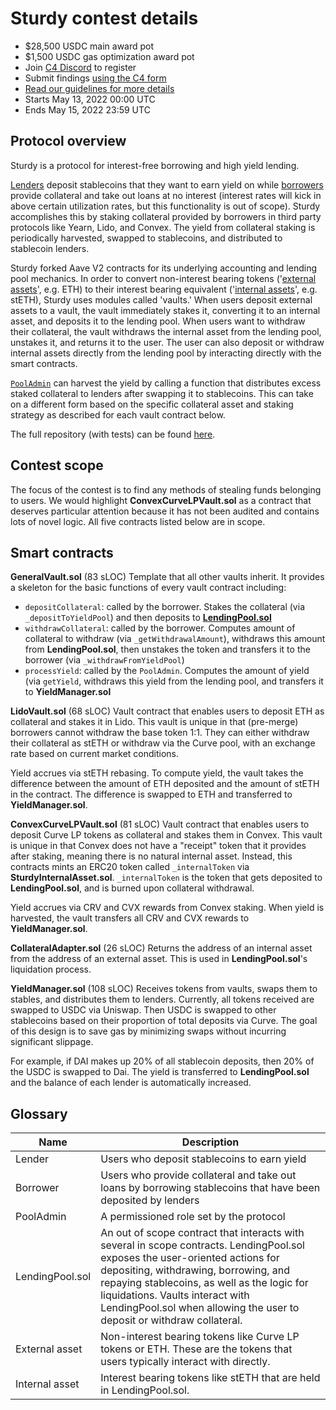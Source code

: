 # Sturdy contest details
- $28,500 USDC main award pot
- $1,500 USDC gas optimization award pot
- Join [C4 Discord](https://discord.gg/code4rena) to register
- Submit findings [using the C4 form](https://code4rena.com/contests/2022-05-sturdy-contest/submit)
- [Read our guidelines for more details](https://docs.code4rena.com/roles/wardens)
- Starts May 13, 2022 00:00 UTC
- Ends May 15, 2022 23:59 UTC

## Protocol overview

Sturdy is a protocol for interest-free borrowing and high yield lending.

[Lenders](#glossary) deposit stablecoins that they want to earn yield on while [borrowers](#glossary) provide collateral and take out loans at no interest (interest rates will kick in above certain utilization rates, but this functionality is out of scope). Sturdy accomplishes this by staking collateral provided by borrowers in third party protocols like Yearn, Lido, and Convex. The yield from collateral staking is periodically harvested, swapped to stablecoins, and distributed to stablecoin lenders.

Sturdy forked Aave V2 contracts for its underlying accounting and lending pool mechanics. In order to convert non-interest bearing tokens ('[external assets](#glossary)', e.g. ETH) to their interest bearing equivalent ('[internal assets](#glossary)', e.g. stETH), Sturdy uses modules called 'vaults.' When users deposit external assets to a vault, the vault immediately stakes it, converting it to an internal asset, and deposits it to the lending pool. When users want to withdraw their collateral, the vault withdraws the internal asset from the lending pool, unstakes it, and returns it to the user. The user can also deposit or withdraw internal assets directly from the lending pool by interacting directly with the smart contracts. 

[`PoolAdmin`](#glossary) can harvest the yield by calling a function that distributes excess staked collateral to lenders after swapping it to stablecoins. This can take on a different form based on the specific collateral asset and staking strategy as described for each vault contract below. 

The full repository (with tests) can be found [here](https://github.com/sturdyfi/code4rena-may-2022).

## Contest scope
The focus of the contest is to find any methods of stealing funds belonging to users. We would highlight **ConvexCurveLPVault.sol** as a contract that deserves particular attention because it has not been audited and contains lots of novel logic. All five contracts listed below are in scope.

  

## Smart contracts

**GeneralVault.sol** (83 sLOC)
Template that all other vaults inherit. It provides a skeleton for the basic functions of every vault contract including:
- `depositCollateral`: called by the borrower. Stakes the collateral (via `_depositToYieldPool`) and then deposits to [**LendingPool.sol**](#glossary)
- `withdrawCollateral`: called by the borrower. Computes amount of collateral to withdraw (via `_getWithdrawalAmount`), withdraws this amount from **LendingPool.sol**, then unstakes the token and transfers it to the borrower (via `_withdrawFromYieldPool`)
- `processYield`: called by the `PoolAdmin`. Computes the amount of yield (via `getYield`, withdraws this yield from the lending pool, and transfers it to **YieldManager.sol**

**LidoVault.sol** (68 sLOC)
Vault contract that enables users to deposit ETH as collateral and stakes it in Lido. This vault is unique in that (pre-merge) borrowers cannot withdraw the base token 1:1. They can either withdraw their collateral as stETH or withdraw via the Curve pool, with an exchange rate based on current market conditions.

Yield accrues via stETH rebasing. To compute yield, the vault takes the difference between the amount of ETH deposited and the amount of stETH in the contract. The difference is swapped to ETH and transferred to **YieldManager.sol**.

**ConvexCurveLPVault.sol** (81 sLOC)
Vault contract that enables users to deposit Curve LP tokens as collateral and stakes them in Convex. This vault is unique in that Convex does not have a "receipt" token that it provides after staking, meaning there is no natural internal asset. Instead, this contracts mints an ERC20 token called `_internalToken` via **SturdyInternalAsset.sol**. `_internalToken` is the token that gets deposited to **LendingPool.sol**, and is burned upon collateral withdrawal.

Yield accrues via CRV and CVX rewards from Convex staking. When yield is harvested, the vault transfers all CRV and CVX rewards to **YieldManager.sol**.

**CollateralAdapter.sol** (26 sLOC)
Returns the address of an internal asset from the address of an external asset. This is used in **LendingPool.sol**'s liquidation process.


**YieldManager.sol** (108 sLOC)
Receives tokens from vaults, swaps them to stables, and distributes them to lenders. Currently, all tokens received are swapped to USDC via Uniswap. Then USDC is swapped to other stablecoins based on their proportion of total deposits via Curve. The goal of this design is to save gas by minimizing swaps without incurring significant slippage.

For example, if DAI makes up 20% of all stablecoin deposits, then 20% of the USDC is swapped to Dai. The yield is transferred to **LendingPool.sol** and the balance of each lender is automatically increased.

## Glossary
| Name     | Description |
| ----------- | ----------- |
| Lender      | Users who deposit stablecoins to earn yield       |
| Borrower   | Users who provide collateral and take out loans by borrowing stablecoins that have been deposited by lenders        |
| PoolAdmin   | A permissioned role set by the protocol        |
| LendingPool.sol   | An out of scope contract that interacts with several in scope contracts. LendingPool.sol exposes the user-oriented actions for depositing, withdrawing, borrowing, and repaying stablecoins, as well as the logic for liquidations. Vaults interact with LendingPool.sol when allowing the user to deposit or withdraw collateral.        |
| External asset   | Non-interest bearing tokens like Curve LP tokens or ETH. These are the tokens that users typically interact with directly.        |
| Internal asset   | Interest bearing tokens like stETH that are held in LendingPool.sol.        |
